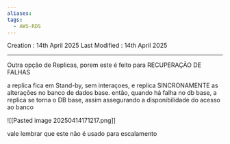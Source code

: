 ```yaml
---
aliases: 
tags:
  - AWS-RDS
---
```

Creation : 14th April 2025
Last Modified : 14th April 2025
___

Outra opção de Replicas, porem este é feito para RECUPERAÇÃO DE FALHAS

a replica fica em Stand-by, sem interaçoes, e replica SINCRONAMENTE as alterações no banco de dados base. então, quando há falha no db base, a replica se torna o DB base, assim assegurando a disponibilidade do acesso ao banco

![[Pasted image 20250414171217.png]]

vale lembrar que este não é usado para escalamento